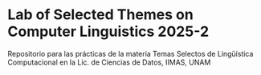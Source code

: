 # Lab of Selected Themes on Computer Linguistics 2025-2

Repositorio para las prácticas de la materia Temas Selectos de Lingüística Computacional en la Lic. de Ciencias de Datos, IIMAS, UNAM
